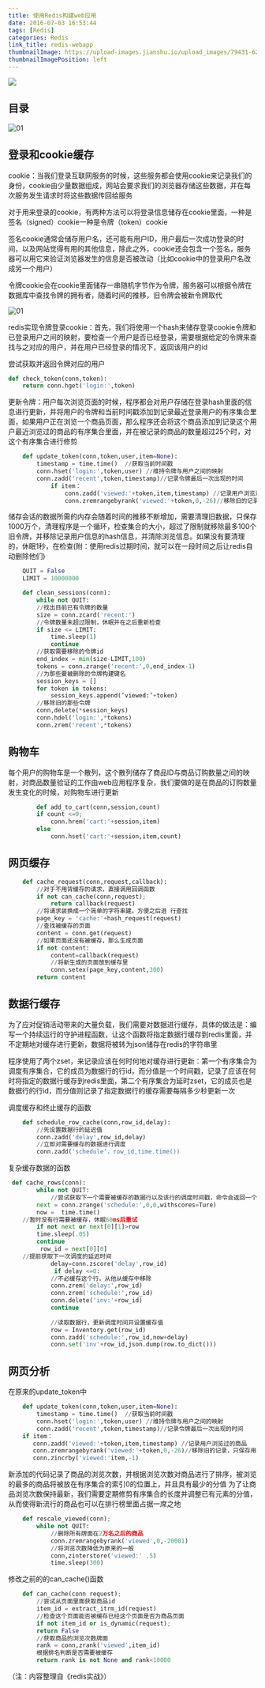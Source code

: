 ```yaml
---
title: 使用Redis构建web应用
date: 2016-07-03 16:53:44
tags: [Redis]
categories: Redis
link_title: redis-webapp
thumbnailImage: https://upload-images.jianshu.io/upload_images/79431-62f90e62a67ab070.png?imageMogr2/auto-orient/strip%7CimageView2/2/w/244/format/webp
thumbnailImagePosition: left
---
```

<!-- toc -->
<!-- more -->
![](https://upload-images.jianshu.io/upload_images/79431-62f90e62a67ab070.png?imageMogr2/auto-orient/strip%7CimageView2/2/w/244/format/webp)


## 目录
![01](redis-webapp/00.png)

## 登录和cookie缓存
cookie：当我们登录互联网服务的时候，这些服务都会使用cookie来记录我们的身份，cookie由少量数据组成，网站会要求我们的浏览器存储这些数据，并在每次服务发生请求时将这些数据传回给服务

对于用来登录的cookie，有两种方法可以将登录信息储存在cookie里面，一种是签名（signed）cookie一种是令牌（token）cookie



签名cookie通常会储存用户名，还可能有用户ID，用户最后一次成功登录的时间，以及网站觉得有用的其他信息，除此之外，cookie还会包含一个签名，服务器可以用它来验证浏览器发生的信息是否被改动（比如cookie中的登录用户名改成另一个用户）

令牌cookie会在cookie里面储存一串随机字节作为令牌，服务器可以根据令牌在数据库中查找令牌的拥有者，随着时间的推移，旧令牌会被新令牌取代

 ![01](redis-webapp/01.png)

redis实现令牌登录cookie：首先，我们将使用一个hash来储存登录cookie令牌和已登录用户之间的映射，要检查一个用户是否已经登录，需要根据给定的令牌来查找与之对应的用户，并在用户已经登录的情况下，返回该用户的id

尝试获取并返回令牌对应的用户
```python
def check_token(conn,token):
	return conn.hget('login:',token)
```

更新令牌：用户每次浏览页面的时候，程序都会对用户存储在登录hash里面的信息进行更新，并将用户的令牌和当前时间戳添加到记录最近登录用户的有序集合里面，如果用户正在浏览一个商品页面，那么程序还会将这个商品添加到记录这个用户最近浏览过的商品的有序集合里面，并在被记录的商品的数量超过25个时，对这个有序集合进行修剪

```python
    def update_token(conn,token,user,item=None):
	    timestamp = time.time()  //获取当前时间戳
    	conn.hset('login:',token,user) //维持令牌与用户之间的映射
    	conn.zadd('recent',token,timestamp)//记录令牌最后一次出现的时间
        	if item：
	        	conn.zadd('viewed:'+token,item,timestamp) //记录用户浏览过的商品
		        conn.zremrangebyrank('viewed:'+token,0,-26)//移除旧的记录，只保存用户浏览过的25个商品
```

		        
储存会话的数据所需的内存会随着时间的推移不断增加，需要清理旧数据，只保存1000万个，清理程序是一个循环，检查集合的大小，超过了限制就移除最多100个旧令牌，并移除记录用户信息的hash信息，并清除浏览信息。如果没有要清理的，休眠1秒，在检查(附：使用redis过期时间，就可以在一段时间之后让redis自动删除他们)

```python
    QUIT = False
    LIMIT = 10000000

    def clean_sessions(conn):
    	while not QUIT:
		//找出目前已有令牌的数量
		size = conn.zcard('recent:')  
		//令牌数量未超过限制，休眠并在之后重新检查
		if size <= LIMIT:
			time.sleep(1)
			continue
		//获取需要移除的令牌id
		end_index = min(size-LIMIT,100)
		tokens = conn.zrange('recent:',0,end_index-1)
		//为那些要被删除的令牌构建键名
		session_keys = []
 		for token in tokens:
			session_keys.append(‘viewed:’+token)
		//移除旧的那些令牌
		conn,delete(*session_keys)
		conn.hdel('login:',*tokens)
		conn.zrem('recent',*tokens)
```


## 购物车
每个用户的购物车是一个散列，这个散列储存了商品ID与商品订购数量之间的映射，对商品数量验证的工作由web应用程序复杂，我们要做的是在商品的订购数量发生变化的时候，对购物车进行更新
```python
        def add_to_cart(conn,session,count)
	    if count <=0;
		    conn.hrem('cart:'+session,item)
	    else
		    conn.hset('cart:'+session,item,count)
```

		    
		    
## 网页缓存
```python
    def cache_request(conn,request,callback):
	    //对于不用背缓存的请求，直接调用回调函数
	    if not can_cache(conn,request);
		    return callback(request)
	    //将请求装换成一个简单的字符串建。方便之后进	行查找
	    page_key = 'cache:'+hash_request(request)
	    //查找被缓存的页面
	    content = conn.get(request)
	    //如果页面还没有被缓存，那么生成页面
	    if not content:
		    content=callback(request)
		    //将新生成的页面放到缓存里
		    conn.setex(page_key,content,300)
	    return content
```

	

## 数据行缓存
为了应对促销活动带来的大量负载，我们需要对数据进行缓存，具体的做法是：编写一个持续运行的守护进程函数，让这个函数将指定数据行缓存到redis里面，并不定期地对缓存进行更新，数据将被转为json储存在redis的字符串里

程序使用了两个zset，来记录应该在何时何地对缓存进行更新：第一个有序集合为调度有序集合，它的成员为数据行的行id，而分值是一个时间戳，记录了应该在何时将指定的数据行缓存到redis里面，第二个有序集合为延时zset，它的成员也是数据行的行id，而分值则记录了指定数据行的缓存需要每隔多少秒更新一次

调度缓存和终止缓存的函数
```python
    def schedule_row_cache(conn,row_id,delay):
	    //先设置数据行的延迟值
	    conn.zadd('delay',row_id,delay)
    	//立即对需要缓存的数据进行调度
	    conn.zadd('schedule‘，row_id,time.time())
```
   


复杂缓存数据的函数
```python
 def cache_rows(conn):
    	while not QUIT:
		    //尝试获取下一个需要被缓存的数据行以及该行的调度时间戳，命令会返回一个包含零个或一个元组的列表
		next = conn.zrange('schedule:',0,0,withscores=Ture)
        now =  time.time()
    //暂时没有行需要被缓存，休眠60ms后重试 
        if not next or next[0][1]>row
	    time.sleep(.05)
	    continue
         row_id = next[0][0]
    //提前获取下一次调度的延迟时间
            delay=conn.zscore('delay',row_id)
             if delay <=0:
	        //不必缓存这个行，从他从缓存中移除
	        conn.zrem('delay:',row_id)
            conn.zrem('schedule:',row_id)
	        conn.delete('inv:'+row_id)
    	    continue
    
            //读取数据行，更新调度时间并设置缓存值
            row = Inventory.get(row_id)
            conn.zadd('schedule:',row_id,now+delay)
            conn.set('inv'+row_id,json.dump(row.to_dict()))
```

   
## 网页分析
在原来的update_token中
```python
    def update_token(conn,token,user,item=None):
	    timestamp = time.time()  //获取当前时间戳
	    conn.hset('login:',token,user) //维持令牌与用户之间的映射
	    conn.zadd('recent',token,timestamp)//记录令牌最后一次出现的时间
	if item：
	   conn.zadd('viewed:'+token,item,timestamp) //记录用户浏览过的商品
	   conn.zremrangebyrank('viewed:'+token,0,-26)//移除旧的记录，只保存用户浏览过的25个商品
	   conn.zincrby('viewed:'item,-1)
```

新添加的代码记录了商品的浏览次数，并根据浏览次数对商品进行了排序，被浏览的最多的商品将被放在有序集合的索引0的位置上，并且具有最少的分值
为了让商品浏览次数保持最新，我们需要定期修剪有序集合的长度并调整已有元素的分值，从而使得新流行的商品也可以在排行榜里面占据一席之地

```python
    def rescale_viewed(conn);
	    while not QUIT:
		    //删除所有牌面在2万名之后的商品
		    conn.zremrangebyrank('viewed',0,-20001)
		    //将浏览次数降低为原来的一般
		    conn,zinterstore('viewed:' .5)
            time.sleep(300)
```



修改之前的的can_cache()函数
```python
    def can_cache(conn request);
    	//尝试从页面里面获取商品id
	    item_id = extract_itrm_id(request)
	    //检查这个页面能否被缓存已经这个页面是否为商品页面
	    if not item_id or is_dynamic(request);
		return False
        //获取商品的浏览次数牌面    
        rank = conn,zrank('viewed',item_id)
	    根据排名判断是否需要被缓存
        return rank is not None and rank<10000
```
（注：内容整理自《redis实战》）



